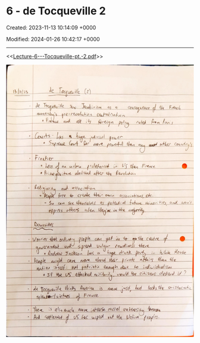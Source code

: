 # 6 - de Tocqueville 2

Created: 2023-11-13 10:14:09 +0000

Modified: 2024-01-26 10:42:17 +0000

---

<<[Lecture-6---Tocqueville-pt.-2.pdf](../../media/Lecture-6---Tocqueville-pt.-2.pdf)>>





![](../../media/Year-1-Theory-6---de-Tocqueville-2-image1.jpeg)



